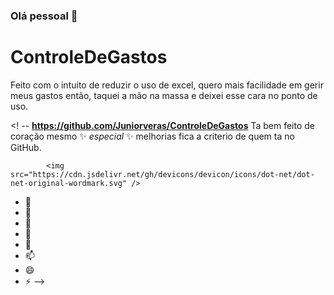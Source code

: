 ### Olá pessoal 👋

# ControleDeGastos
Feito com o intuito de reduzir o uso de excel, quero mais facilidade em gerir meus gastos então, taquei a mão na massa e deixei esse cara no ponto de uso.



<! --
**https://github.com/Juniorveras/ControleDeGastos** Ta bem feito de coração mesmo ✨ _especial_ ✨ melhorias fica a criterio de quem ta no GitHub.


            <img src="https://cdn.jsdelivr.net/gh/devicons/devicon/icons/dot-net/dot-net-original-wordmark.svg" />
          
- 🔭 
- 🌱 
- 👯 
- 🤔 
- 💬 
- 📫 
- 😄 
- ⚡ 
-->
